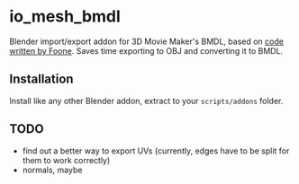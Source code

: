 # io_mesh_bmdl

Blender import/export addon for 3D Movie Maker's BMDL, based on [code written by Foone](https://github.com/foone/7gen).
Saves time exporting to OBJ and converting it to BMDL.

## Installation

Install like any other Blender addon, extract to your `scripts/addons` folder.

## TODO

- find out a better way to export UVs (currently, edges have to be split for them to work correctly)
- normals, maybe
